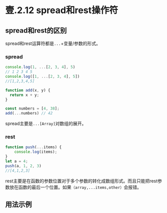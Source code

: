 # 壹.2.12 spread和rest操作符

## spread和rest的区别 

spread和rest运算符都是`...`+变量/参数的形式。

### spread

```javascript
console.log(1, ...[2, 3, 4], 5)
// 1 2 3 4 5
console.log([1, ...[2, 3, 4], 5])
//[1,2,3,4,5]
```

```javascript
function add(x, y) {
  return x + y;
}

const numbers = [4, 38];
add(...numbers) // 42
```

 spread主要是`...[Array]`对数组的展开。

### rest

```javascript
function push(...items) {
    console.log(items);
}
let a = 4;
push(a, 1, 2, 3)
//[4,1,2,3]
```

 rest主要是在函数的参数位置对于多个参数的转化成数组形式。而且只能把rest参数放在函数的最后一个位置。如果`（array,...items,other）`会报错。

## 用法示例



